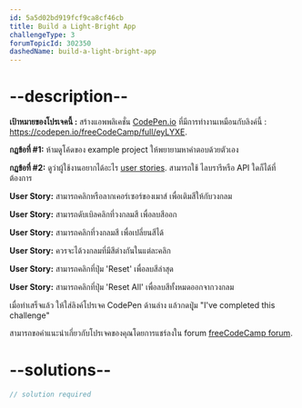 ```yaml
---
id: 5a5d02bd919fcf9ca8cf46cb
title: Build a Light-Bright App
challengeType: 3
forumTopicId: 302350
dashedName: build-a-light-bright-app
---
```


# --description--

**เป้าหมายของโปรเจคนี้ :** สร้างแอพพลิเคชั่น [CodePen.io](https://codepen.io) ที่มีการทำงานเหมือนกับลิงค์นี้ : <https://codepen.io/freeCodeCamp/full/eyLYXE>.

**กฏข้อที่ #1:** ห้ามดูโค้ดของ example project ให้พยายามหาคำตอบด้วยตัวเอง

**กฏข้อที่ #2:** ดูว่าผู้ใช้งานอยากได้อะไร [user stories](https://en.wikipedia.org/wiki/User_story). สามารถใช้ ไลบรารีหรือ API ใดก็ได้ที่ต้องการ

**User Story:** สามารถคลิกหรือลากเคอร์เซอร์ของเมาส์ เพื่อเติมสีให้กับวงกลม

**User Story:** สามารถดับเบิลคลิกที่วงกลมสี เพื่อลบสีออก

**User Story:** สามารถคลิกที่วงกลมสี เพื่อเปลี่ยนสีได้

**User Story:** ควรจะได้วงกลมที่มีสีต่างกันในแต่ละคลิก

**User Story:** สามารถคลิกที่ปุ่ม 'Reset' เพื่อลบสีล่าสุด

**User Story:** สามารถคลิกที่ปุ่ม 'Reset All' เพื่อลบสีทั้งหมดออกจากวงกลม

เมื่อทำเสร็จแล้ว ให้ใส่ลิงค์โปรเจค CodePen ด้านล่าง แล้วกดปุุ่ม "I've completed this challenge"

สามารถขอคำแนะนำเกี่ยวกับโปรเจคของคุณโดยการแชร์ลงใน forum [freeCodeCamp forum](https://forum.freecodecamp.org/c/project-feedback/409).

# --solutions--

```js
// solution required
```
